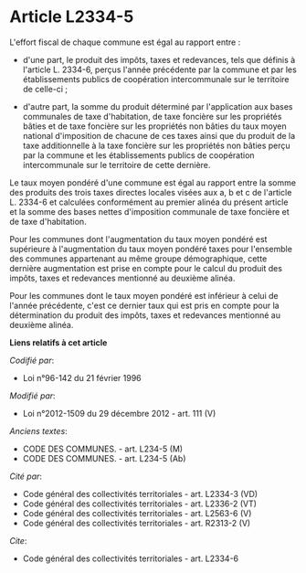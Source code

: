 # Article L2334-5

L'effort fiscal de chaque commune est égal au rapport entre :

- d'une part, le produit des impôts, taxes et redevances, tels que définis à l'article L. 2334-6, perçus l'année précédente
par la commune et par les établissements publics de coopération intercommunale sur le territoire de celle-ci ;

- d'autre part, la somme du produit déterminé par l'application aux bases communales de taxe d'habitation, de taxe foncière
sur les propriétés bâties et de taxe foncière sur les propriétés non bâties du taux moyen national d'imposition de chacune de
ces taxes ainsi que du produit de la taxe additionnelle à la taxe foncière sur les propriétés non bâties perçu par la commune
et les établissements publics de coopération intercommunale sur le territoire de cette dernière.

Le taux moyen pondéré d'une commune est égal au rapport entre la somme des produits des trois taxes directes locales visées
aux a, b et c de l'article L. 2334-6 et calculées conformément au premier alinéa du présent article et la somme des bases
nettes d'imposition communale de taxe foncière et de taxe d'habitation. 

Pour les communes dont l'augmentation du taux moyen pondéré est supérieure à l'augmentation du taux moyen pondéré taxes pour
l'ensemble des communes appartenant au même groupe démographique, cette dernière augmentation est prise en compte pour le
calcul du produit des impôts, taxes et redevances mentionné au deuxième alinéa. 

Pour les communes dont le taux moyen pondéré est inférieur à celui de l'année précédente, c'est ce dernier taux qui est pris
en compte pour la détermination du produit des impôts, taxes et redevances mentionné au deuxième alinéa.

**Liens relatifs à cet article**

_Codifié par_:

  - Loi n°96-142 du 21 février 1996

_Modifié par_:

  - Loi n°2012-1509 du 29 décembre 2012 - art. 111 (V)

_Anciens textes_:

  - CODE DES COMMUNES. - art. L234-5 (M)
  - CODE DES COMMUNES. - art. L234-5 (Ab)

_Cité par_:

  - Code général des collectivités territoriales - art. L2334-3 (VD)
  - Code général des collectivités territoriales - art. L2336-2 (VT)
  - Code général des collectivités territoriales - art. L2563-6 (V)
  - Code général des collectivités territoriales - art. R2313-2 (V)

_Cite_:

  - Code général des collectivités territoriales - art. L2334-6
